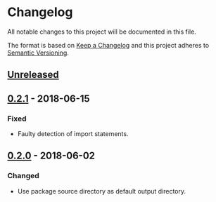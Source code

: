 # Changelog
All notable changes to this project will be documented in this file.

The format is based on [Keep a Changelog](http://keepachangelog.com/en/1.0.0/) and this project
adheres to [Semantic Versioning](http://semver.org/spec/v2.0.0.html).

## [Unreleased]

## [0.2.1] - 2018-06-15
### Fixed
- Faulty detection of import statements.

## [0.2.0] - 2018-06-02
### Changed
- Use package source directory as default output directory.

[Unreleased]: https://github.com/ferraith/setuptools-antlr/compare/0.2.1...HEAD
[0.2.1]: https://github.com/ferraith/setuptools-antlr/compare/0.2.0...0.2.1
[0.2.0]: https://github.com/ferraith/setuptools-antlr/compare/0.1.2...0.2.0
